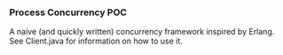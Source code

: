 ### Process Concurrency POC

A naive (and quickly written) concurrency framework inspired
by Erlang. See Client.java for information on how to
use it.